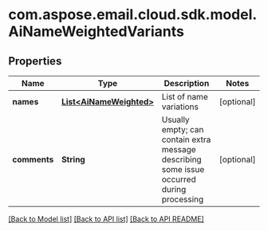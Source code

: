 
# com.aspose.email.cloud.sdk.model.AiNameWeightedVariants
## Properties
Name | Type | Description | Notes
------------ | ------------- | ------------- | -------------
**names** | [**List&lt;AiNameWeighted&gt;**](AiNameWeighted.md) | List of name variations              |  [optional]
**comments** | **String** | Usually empty; can contain extra message describing some issue occurred during processing              |  [optional]




[[Back to Model list]](README.md#documentation-for-models) [[Back to API list]](README.md#documentation-for-api-endpoints) [[Back to API README]](README.md)

